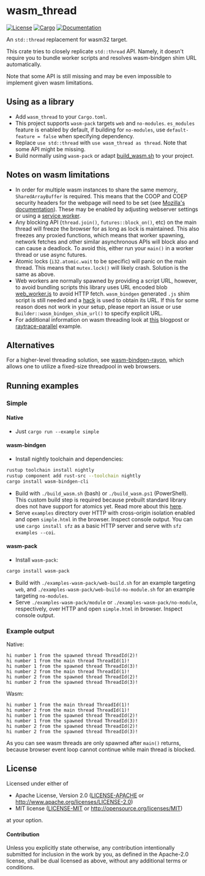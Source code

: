 # wasm_thread

[![License](https://img.shields.io/badge/license-MIT%2FApache--2.0-blue.svg)](https://github.com/chemicstry/wasm_thread)
[![Cargo](https://img.shields.io/crates/v/wasm_thread.svg)](https://crates.io/crates/wasm_thread)
[![Documentation](https://docs.rs/wasm_thread/badge.svg)](https://docs.rs/wasm_thread)

An `std::thread` replacement for wasm32 target.

This crate tries to closely replicate `std::thread` API. Namely, it doesn't require you to bundle worker scripts and resolves wasm-bindgen shim URL automatically.

Note that some API is still missing and may be even impossible to implement given wasm limitations.

## Using as a library

- Add `wasm_thread` to your `Cargo.toml`.
- This project supports `wasm-pack` targets `web` and `no-modules`. `es_modules` feature is enabled by default, if building for `no-modules`, use `default-feature = false` when specifying dependency.
- Replace `use std::thread` with `use wasm_thread as thread`. Note that some API might be missing.
- Build normally using `wasm-pack` or adapt [build_wasm.sh](build_wasm.sh) to your project.

## Notes on wasm limitations

- In order for multiple wasm instances to share the same memory, `SharedArrayBuffer` is required. This means that the COOP and COEP security headers for the webpage will need to be set (see [Mozilla's documentation](https://developer.mozilla.org/en-US/docs/Web/JavaScript/Reference/Global_Objects/SharedArrayBuffer)). These may be enabled by adjusting webserver settings or using a [service worker](https://github.com/gzuidhof/coi-serviceworker).
- Any blocking API (`thread.join()`, `futures::block_on()`, etc) on the main thread will freeze the browser for as long as lock is maintained. This also freezes any proxied functions, which means that worker spawning, network fetches and other similar asynchronous APIs will block also and can cause a deadlock. To avoid this, either run your `main()` in a worker thread or use async futures.
- Atomic locks (`i32.atomic.wait` to be specific) will panic on the main thread. This means that `mutex.lock()` will likely crash. Solution is the same as above.
- Web workers are normally spawned by providing a script URL, however, to avoid bundling scripts this library uses URL encoded blob [web_worker.js](src/web_worker.js) to avoid HTTP fetch. `wasm_bindgen` generated `.js` shim script is still needed and a [hack](src/script_path.js) is used to obtain its URL. If this for some reason does not work in your setup, please report an issue or use `Builder::wasm_bindgen_shim_url()` to specify explicit URL.
- For additional information on wasm threading look at [this](https://rustwasm.github.io/2018/10/24/multithreading-rust-and-wasm.html) blogpost or [raytrace-parallel](https://rustwasm.github.io/wasm-bindgen/examples/raytrace.html) example.

## Alternatives

For a higher-level threading solution, see [wasm-bindgen-rayon](https://github.com/GoogleChromeLabs/wasm-bindgen-rayon), which allows one to utilize a fixed-size threadpool in web browsers. 

## Running examples

### Simple

#### Native

- Just `cargo run --example simple`

#### wasm-bindgen

- Install nightly toolchain and dependencies:
```bash
rustup toolchain install nightly
rustup component add rust-src --toolchain nightly
cargo install wasm-bindgen-cli
```
- Build with `./build_wasm.sh` (bash) or `./build_wasm.ps1` (PowerShell). This custom build step is required because prebuilt standard library does not have support for atomics yet. Read more about this [here](https://rustwasm.github.io/2018/10/24/multithreading-rust-and-wasm.html).
- Serve `examples` directory over HTTP with cross-origin isolation enabled and open `simple.html` in the browser. Inspect console output. You can use `cargo install sfz` as a basic HTTP server and serve with `sfz examples --coi`.

#### wasm-pack

- Install `wasm-pack`:
```bash
cargo install wasm-pack
```
- Build with `./examples-wasm-pack/web-build.sh` for an example targeting `web`, and `./examples-wasm-pack/web-build-no-module.sh` for an example targeting `no-modules`.
- Serve `./examples-wasm-pack/module` or `./examples-wasm-pack/no-module`, respectively, over HTTP and open `simple.html` in browser. Inspect console output.

### Example output

Native:
```
hi number 1 from the spawned thread ThreadId(2)!
hi number 1 from the main thread ThreadId(1)!
hi number 1 from the spawned thread ThreadId(3)!
hi number 2 from the main thread ThreadId(1)!
hi number 2 from the spawned thread ThreadId(2)!
hi number 2 from the spawned thread ThreadId(3)!
```

Wasm:
```
hi number 1 from the main thread ThreadId(1)!
hi number 2 from the main thread ThreadId(1)!
hi number 1 from the spawned thread ThreadId(2)!
hi number 1 from the spawned thread ThreadId(3)!
hi number 2 from the spawned thread ThreadId(2)!
hi number 2 from the spawned thread ThreadId(3)!
```

As you can see wasm threads are only spawned after `main()` returns, because browser event loop cannot continue while main thread is blocked.

## License

Licensed under either of

 * Apache License, Version 2.0 ([LICENSE-APACHE](LICENSE-APACHE) or http://www.apache.org/licenses/LICENSE-2.0)
 * MIT license ([LICENSE-MIT](LICENSE-MIT) or http://opensource.org/licenses/MIT)

at your option.

#### Contribution

Unless you explicitly state otherwise, any contribution intentionally submitted
for inclusion in the work by you, as defined in the Apache-2.0 license, shall be
dual licensed as above, without any additional terms or conditions.
